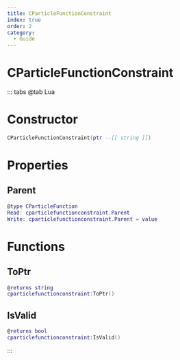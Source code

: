 ```yaml
---
title: CParticleFunctionConstraint
index: true
order: 2
category:
  - Guide
---
```


# CParticleFunctionConstraint

::: tabs
@tab Lua
# Constructor
```lua
CParticleFunctionConstraint(ptr --[[ string ]])
```
# Properties
## Parent 
```lua
@type CParticleFunction
Read: cparticlefunctionconstraint.Parent
Write: cparticlefunctionconstraint.Parent = value
```
# Functions
## ToPtr
```lua
@returns string
cparticlefunctionconstraint:ToPtr()
```
## IsValid
```lua
@returns bool
cparticlefunctionconstraint:IsValid()
```

:::